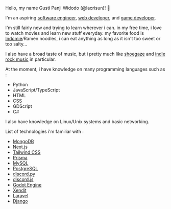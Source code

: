 Hello, my name Gusti Panji Widodo (@lacrisun)! 👋

I'm an aspiring [software engineer](https://en.m.wikipedia.org/wiki/Software_engineering), [web developer](https://en.m.wikipedia.org/wiki/Web_developer), and [game developer](https://en.m.wikipedia.org/wiki/Video_game_developer).

I'm still fairly new and trying to learn wherever i can. in my free time, i love to watch movies and learn new stuff everyday. my favorite food is [Indomie](https://en.m.wikipedia.org/wiki/Indomie)/Ramen noodles, i can eat anything as long as it isn't too sweet or too salty...

I also have a broad taste of music, but i pretty much like [shoegaze](https://en.m.wikipedia.org/wiki/Shoegaze) and [indie rock music](https://en.m.wikipedia.org/wiki/Indie_Rock) in particular.

At the moment, i have knowledge on many programming languages such as :
- Python
- JavaScript/TypeScript
- HTML
- CSS
- GDScript
- C#

I also have knowledge on Linux/Unix systems and basic networking.

List of technologies i'm familiar with :
- [MongoDB](https://www.mongodb.com/)
- [Next.js](https://nextjs.org/)
- [Tailwind CSS](https://tailwindcss.com/)
- [Prisma](https://www.prisma.io/)
- [MySQL](https://www.mysql.com)
- [PostgreSQL](https://www.postgresql.org/)
- [discord.py](https://discordpy.readthedocs.io/en/stable/)
- [discord.js](https://discord.js.org/)
- [Godot Engine](https://godotengine.org/)
- [Xendit](https://www.xendit.co/en/)
- [Laravel](https://laravel.com/)
- [Django](https://www.djangoproject.com/)

